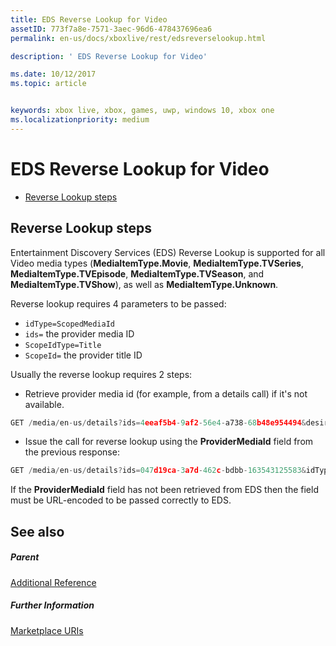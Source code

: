 ```yaml
---
title: EDS Reverse Lookup for Video
assetID: 773f7a8e-7571-3aec-96d6-478437696ea6
permalink: en-us/docs/xboxlive/rest/edsreverselookup.html

description: ' EDS Reverse Lookup for Video'

ms.date: 10/12/2017
ms.topic: article


keywords: xbox live, xbox, games, uwp, windows 10, xbox one
ms.localizationpriority: medium
---
```



# EDS Reverse Lookup for Video
 
  * [Reverse Lookup steps](#ID4EQ)
 
<a id="ID4EQ"></a>

 
## Reverse Lookup steps
 
Entertainment Discovery Services (EDS) Reverse Lookup is supported for all Video media types (**MediaItemType.Movie**, **MediaItemType.TVSeries**, **MediaItemType.TVEpisode**, **MediaItemType.TVSeason**, and **MediaItemType.TVShow**), as well as **MediaItemType.Unknown**.
 
Reverse lookup requires 4 parameters to be passed: 
   * `idType=ScopedMediaId`
   * `ids=` the provider media ID
   * `ScopeIdType=Title`
   * `ScopeId=` the provider title ID
 
 
Usually the reverse lookup requires 2 steps: 
   * Retrieve provider media id (for example, from a details call) if it's not available. 

```cpp
GET /media/en-us/details?ids=4eeaf5b4-9af2-56e4-a738-68b48e954494&desiredMediaItemTypes=Movie&desired=Providers
```

 
   * Issue the call for reverse lookup using the **ProviderMediaId** field from the previous response: 

```cpp
GET /media/en-us/details?ids=047d19ca-3a7d-462c-bdbb-163543125583&idType=ScopedMediaId&desiredMediaItemTypes=Movie&fields=all&ScopeIdType=Title&ScopeId=0x5848085B
```

 
  
 
If the **ProviderMediaId** field has not been retrieved from EDS then the field must be URL-encoded to be passed correctly to EDS.
  
<a id="ID4EOC"></a>

 
## See also
 
<a id="ID4EQC"></a>

 
##### Parent  

[Additional Reference](atoc-xboxlivews-reference-additional.md)

  
<a id="ID4E3C"></a>

 
##### Further Information 

[Marketplace URIs](../uri/marketplace/atoc-reference-marketplace.md)

   